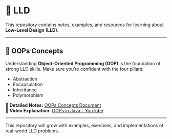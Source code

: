 # 🧠 LLD

This repository contains notes, examples, and resources for learning about **Low-Level Design (LLD)**.

---

## 📘 OOPs Concepts

Understanding **Object-Oriented Programming (OOP)** is the foundation of strong LLD skills. Make sure you’re confident with the four pillars:

- Abstraction  
- Encapsulation  
- Inheritance  
- Polymorphism  

📄 **Detailed Notes:** [OOPs Concepts Document](https://docs.google.com/document/d/1uv9EdLaG9TK7iNcMneLeEaChzvmXU9Xu_Uv5iZwswFk/edit?tab=t.0)  
🎥 **Video Explanation:** [OOPs in Java - YouTube](https://www.youtube.com/watch?v=bSrm9RXwBaI)

---

This repository will grow with examples, exercises, and implementations of real-world LLD problems.
